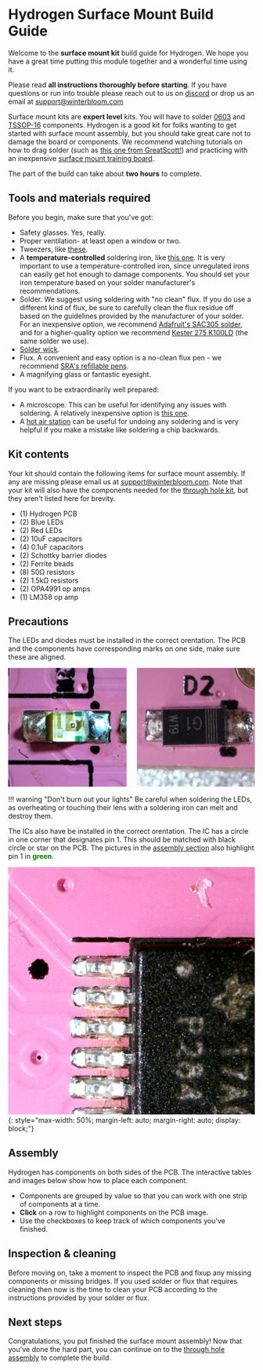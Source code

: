 # Hydrogen Surface Mount Build Guide

Welcome to the **surface mount kit** build guide for Hydrogen. We hope you have a great time putting this module together and a wonderful time using it.

Please read **all instructions thoroughly before starting**. If you have questions or run into trouble please reach out to us on [discord] or drop us an email at support@winterbloom.com

Surface mount kits are **expert level** kits. You will have to solder [0603](https://en.wikipedia.org/wiki/File:SMT_sizes,_based_on_original_by_Zureks.svg) and [TSSOP-16](https://en.wikipedia.org/wiki/Thin_shrink_small_outline_package) components. Hydrogen is a good kit for folks wanting to get started with surface mount assembly, but you should take great care not to damage the board or components. We recommend watching tutorials on how to drag solder (such as [this one from GreatScott!](https://www.youtube.com/watch?v=VxMV6wGS3NY)) and practicing with an inexpensive [surface mount training board](https://www.amazon.com/Gikfun-Beginner-Components-Practice-Soldering/dp/B01HPSRXJ0/ref=sr_1_3?keywords=SMT+practice+kit&qid=1640449486&sr=8-3).

The part of the build can take about **two hours** to complete.

[discord]: https://discord.gg/UpfqghQ

## Tools and materials required

Before you begin, make sure that you've got:

* Safety glasses. Yes, really.
* Proper ventilation- at least open a window or two.
* Tweezers, like [these](https://www.adafruit.com/product/422).
* A **temperature-controlled** soldering iron, like [this one](https://www.adafruit.com/product/1204). It is very important to use a temperature-controlled iron, since unregulated irons can easily get hot enough to damage components. You should set your iron temperature based on your solder manufacturer's recommendations.
* Solder. We suggest using soldering with "no clean" flux. If you do use a different kind of flux, be sure to carefully clean the flux residue off based on the guidelines provided by the manufacturer of your solder. For an inexpensive option, we recommend [Adafruit's SAC305 solder](https://www.adafruit.com/product/734), and for a higher-quality option we recommend [Kester 275 K100LD](https://www.kester.com/products/product/275-flux-cored-wire) (the same solder we use).
* [Solder wick](https://www.adafruit.com/product/149).
* Flux. A convenient and easy option is a no-clean flux pen - we recommend [SRA's refillable pens](https://www.sra-solder.com/sra-312-no-clean-flux-pen-refillable).
* A magnifying glass or fantastic eyesight.

If you want to be extraordinarily well prepared:

* A microscope. This can be useful for identifying any issues with soldering. A relatively inexpensive option is [this one](https://www.amazon.com/Opti-Tekscope-Microscope-Advanced-Definition-Industrial/dp/B0184CCOY0).
* A [hot air station](https://www.adafruit.com/product/1869) can be useful for undoing any soldering and is very helpful if you make a mistake like soldering a chip backwards.

## Kit contents

Your kit should contain the following items for surface mount assembly. If any are missing please email us at support@winterbloom.com. Note that your kit will also have the components needed for the [through hole kit](/build), but they aren't listed here for brevity.

- (1) Hydrogen PCB
- (2) Blue LEDs
- (2) Red LEDs
- (2) 10uF capacitors
- (4) 0.1uF capacitors
- (2) Schottky barrier diodes
- (2) Ferrite beads
- (8) 50Ω resistors
- (2) 1.5kΩ resistors
- (2) OPA4991 op amps
- (1) LM358 op amp


## Precautions

The LEDs and diodes must be installed in the correct orentation. The PCB and the components have corresponding marks on one side, make sure these are aligned.

<div class="columns">
    <div class="column">
        <img src="/images/led.jpg" title="A photo showing the proper alignment of LEDs">
    </div>
    <div class="column">
        <img src="/images/diode.jpg" title="A photo showing the proper alignment of diodes">
    </div>
</div>

!!! warning "Don't burn out your lights"
    Be careful when soldering the LEDs, as overheating or touching their lens with a soldering iron can melt and destroy them.

The ICs also have be installed in the correct orentation. The IC has a circle in one corner that designates pin 1. This should be matched with black circle or star on the PCB. The pictures in the [assembly section](#assembly) also highlight pin 1 in <strong style="color:green;">green</strong>.

![IC alignment](images/ic.jpg){: style="max-width: 50%; margin-left: auto; margin-right: auto; display: block;"}

## Assembly

Hydrogen has components on both sides of the PCB. The interactive tables and images below show how to place each component.

* Components are grouped by value so that you can work with one strip of components at a time.
* **Click** on a row to highlight components on the PCB image.
* Use the checkboxes to keep track of which components you've finished.

<div class="pcb-assembly" data-pcb-assembly="/pcb-data.json"></div>
<link rel="stylesheet" href="/styles/pcbassembly.css"/>
<script type="module" src="/scripts/pcbassembly.js"></script>

## Inspection & cleaning

Before moving on, take a moment to inspect the PCB and fixup any missing components or missing bridges. If you used solder or flux that requires cleaning then now is the time to clean your PCB according to the instructions provided by your solder or flux.

## Next steps

Congratulations, you put finished the surface mount assembly! Now that you've done the hard part, you can continue on to the [through hole assembly](/build) to complete the build.
